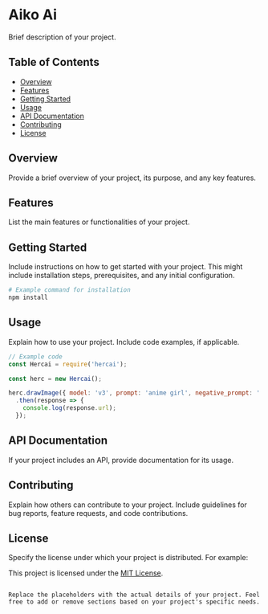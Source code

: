 
# Aiko Ai

Brief description of your project.

## Table of Contents

- [Overview](#overview)
- [Features](#features)
- [Getting Started](#getting-started)
- [Usage](#usage)
- [API Documentation](#api-documentation)
- [Contributing](#contributing)
- [License](#license)

## Overview

Provide a brief overview of your project, its purpose, and any key features.

## Features

List the main features or functionalities of your project.

## Getting Started

Include instructions on how to get started with your project. This might include installation steps, prerequisites, and any initial configuration.

```bash
# Example command for installation
npm install
```

## Usage

Explain how to use your project. Include code examples, if applicable.

```javascript
// Example code
const Hercai = require('hercai');

const herc = new Hercai();

herc.drawImage({ model: 'v3', prompt: 'anime girl', negative_prompt: '' })
  .then(response => {
    console.log(response.url);
  });
```

## API Documentation

If your project includes an API, provide documentation for its usage.

## Contributing

Explain how others can contribute to your project. Include guidelines for bug reports, feature requests, and code contributions.

## License

Specify the license under which your project is distributed. For example:

This project is licensed under the [MIT License](LICENSE).
```

Replace the placeholders with the actual details of your project. Feel free to add or remove sections based on your project's specific needs.